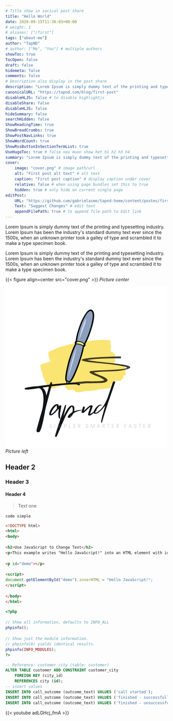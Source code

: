 ```yaml
---
# Title show in socical post share
title: "Hello World"
date: 2020-09-15T11:30:03+00:00
# weight: 1
# aliases: ["/first"]
tags: ["about-me"]
author: "TapND"
# author: ["Me", "You"] # multiple authors
showToc: true
TocOpen: false
draft: false
hidemeta: false
comments: false
# Description also display in the post share
description: "Lorem Ipsum is simply dummy text of the printing and typesetting industry. Lorem Ipsum has been the industry's standard dummy text ever since the 1500s, when an unknown printer took a galley of type and scrambled it to make a type specimen book."
canonicalURL: "https://tapnd.com/blog/first-post"
disableHLJS: false # to disable highlightjs
disableShare: false
disableHLJS: false
hideSummary: false
searchHidden: false
ShowReadingTime: true
ShowBreadCrumbs: true
ShowPostNavLinks: true
ShowWordCount: true
ShowRssButtonInSectionTermList: true
UseHugoToc: true # false neu muon show het h1 h2 h3 h4
summary: "Lorem Ipsum is simply dummy text of the printing and typesetting industry. Lorem Ipsum has been the industry's standard dummy text ever since the 1500s, when an unknown printer took a galley of type and scrambled it to make a type specimen book."
cover:
    image: "cover.png" # image path/url
    alt: "First post alt text" # alt text
    caption: "First post caption" # display caption under cover
    relative: false # when using page bundles set this to true
    hidden: true # only hide on current single page
editPost:
    URL: "https://github.com/gabrielacme/tapnd-home/content/postes/first-post"
    Text: "Suggest Changes" # edit text
    appendFilePath: true # to append file path to Edit link
---
```

Lorem Ipsum is simply dummy text of the printing and typesetting industry. Lorem Ipsum has been the industry's standard dummy text ever since the 1500s, when an unknown printer took a galley of type and scrambled it to make a type specimen book.

Lorem Ipsum is simply dummy text of the printing and typesetting industry. Lorem Ipsum has been the industry's standard dummy text ever since the 1500s, when an unknown printer took a galley of type and scrambled it to make a type specimen book.

{{< figure align=center src="cover.png" >}}
*Picture center*

![Picture Here](cover.png "Cover picture")
*Picture left*

## Header 2

### Header 3

#### Header 4

> Text one

`code simple`

```html
<!DOCTYPE html>
<html>
<body>

<h2>Use JavaScript to Change Text</h2>
<p>This example writes "Hello JavaScript!" into an HTML element with id="demo":</p>

<p id="demo"></p>

<script>
document.getElementById("demo").innerHTML = "Hello JavaScript!";
</script> 

</body>
</html>
```

```php
<?php

// Show all information, defaults to INFO_ALL
phpinfo();

// Show just the module information.
// phpinfo(8) yields identical results.
phpinfo(INFO_MODULES);
?>
```

```sql
-- Reference: customer_city (table: customer)
ALTER TABLE customer ADD CONSTRAINT customer_city
    FOREIGN KEY (city_id)
    REFERENCES city (id);
-- insert values
INSERT INTO call_outcome (outcome_text) VALUES ('call started');
INSERT INTO call_outcome (outcome_text) VALUES ('finished - successfully');
INSERT INTO call_outcome (outcome_text) VALUES ('finished - unsuccessfully');
```

{{< youtube adLGHcj_fmA >}}
